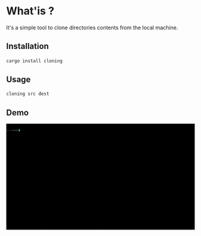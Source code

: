 
# What'is ?

It's a simple tool to clone directories contents from the local machine.

## Installation

```bash
cargo install cloning
```

## Usage

```bash
cloning src dest
```

## Demo

![demo](cloning-demo.gif)
